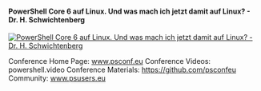 ﻿#### PowerShell Core 6 auf Linux. Und was mach ich jetzt damit auf Linux? - Dr. H. Schwichtenberg

[![PowerShell Core 6 auf Linux. Und was mach ich jetzt damit auf Linux? - Dr. H. Schwichtenberg](https://i3.ytimg.com/vi/FHH5vWraxF8/hqdefault.jpg "PowerShell Core 6 auf Linux. Und was mach ich jetzt damit auf Linux? - Dr. H. Schwichtenberg")](https://www.youtube.com/watch?v=FHH5vWraxF8)

Conference Home Page: www.psconf.eu
Conference Videos: powershell.video
Conference Materials: https://github.com/psconfeu
Community: www.psusers.eu


